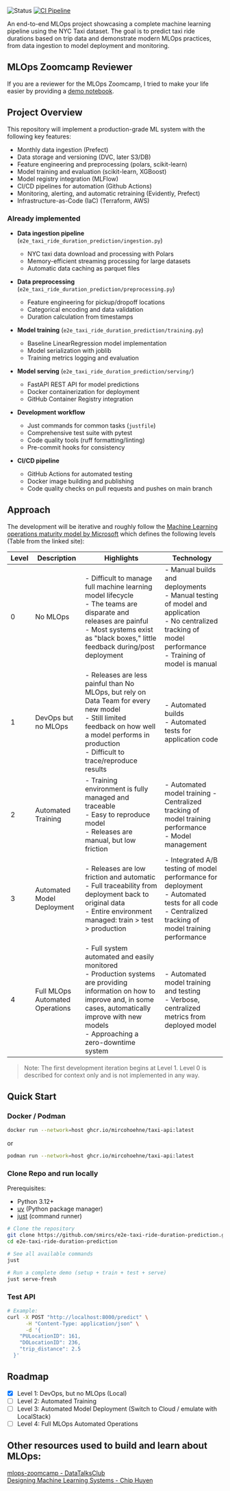 ![Status](<https://img.shields.io/badge/Status-Work_in_progress_(Level_2)-yellow>)
[![CI Pipeline](https://github.com/mircohoehne/e2e-taxi-ride-duration-prediction/actions/workflows/ci.yml/badge.svg?branch=main)](https://github.com/mircohoehne/e2e-taxi-ride-duration-prediction/actions/workflows/ci.yml)

An end-to-end MLOps project showcasing a complete machine learning pipeline using the NYC Taxi dataset. The goal is to predict taxi ride durations based on trip data and demonstrate modern MLOps practices, from data ingestion to model deployment and monitoring.

## MLOps Zoomcamp Reviewer

If you are a reviewer for the MLOps Zoomcamp, I tried to make your life easier by providing a [demo notebook](notebooks/00_demo.ipynb).

## Project Overview

This repository will implement a production-grade ML system with the following key features:

- Monthly data ingestion (Prefect)
- Data storage and versioning (DVC, later S3/DB)
- Feature engineering and preprocessing (polars, scikit-learn)
- Model training and evaluation (scikit-learn, XGBoost)
- Model registry integration (MLFlow)
- CI/CD pipelines for automation (Github Actions)
- Monitoring, alerting, and automatic retraining (Evidently, Prefect)
- Infrastructure-as-Code (IaC) (Terraform, AWS)

### Already implemented

- **Data ingestion pipeline** (`e2e_taxi_ride_duration_prediction/ingestion.py`)
  - NYC taxi data download and processing with Polars
  - Memory-efficient streaming processing for large datasets
  - Automatic data caching as parquet files

- **Data preprocessing** (`e2e_taxi_ride_duration_prediction/preprocessing.py`)
  - Feature engineering for pickup/dropoff locations
  - Categorical encoding and data validation
  - Duration calculation from timestamps

- **Model training** (`e2e_taxi_ride_duration_prediction/training.py`)
  - Baseline LinearRegression model implementation
  - Model serialization with joblib
  - Training metrics logging and evaluation

- **Model serving** (`e2e_taxi_ride_duration_prediction/serving/`)
  - FastAPI REST API for model predictions
  - Docker containerization for deployment
  - GitHub Container Registry integration

- **Development workflow**
  - Just commands for common tasks (`justfile`)
  - Comprehensive test suite with pytest
  - Code quality tools (ruff formatting/linting)
  - Pre-commit hooks for consistency

- **CI/CD pipeline**
  - GitHub Actions for automated testing
  - Docker image building and publishing
  - Code quality checks on pull requests and pushes on main branch

## Approach

The development will be iterative and roughly follow the [Machine Learning operations maturity model by Microsoft](https://learn.microsoft.com/en-us/azure/architecture/ai-ml/guide/mlops-maturity-model) which defines the following levels (Table from the linked site):

| Level | Description                     | Highlights                                                                                                                                                                                                               | Technology                                                                                                                                                             |
| ----- | ------------------------------- | ------------------------------------------------------------------------------------------------------------------------------------------------------------------------------------------------------------------------ | ---------------------------------------------------------------------------------------------------------------------------------------------------------------------- |
| 0     | No MLOps                        | - Difficult to manage full machine learning model lifecycle<br> - The teams are disparate and releases are painful<br> - Most systems exist as "black boxes," little feedback during/post deployment<br>                 | - Manual builds and deployments<br> - Manual testing of model and application<br> - No centralized tracking of model performance<br> - Training of model is manual<br> |
| 1     | DevOps but no MLOps             | - Releases are less painful than No MLOps, but rely on Data Team for every new model<br> - Still limited feedback on how well a model performs in production<br> - Difficult to trace/reproduce results<br>              | - Automated builds<br> - Automated tests for application code<br>                                                                                                      |
| 2     | Automated Training              | - Training environment is fully managed and traceable<br> - Easy to reproduce model<br> - Releases are manual, but low friction<br>                                                                                      | - Automated model training - Centralized tracking of model training performance<br> - Model management<br>                                                             |
| 3     | Automated Model Deployment      | - Releases are low friction and automatic<br> - Full traceability from deployment back to original data<br> - Entire environment managed: train > test > production<br>                                                  | - Integrated A/B testing of model performance for deployment<br> - Automated tests for all code<br> - Centralized tracking of model training performance<br>           |
| 4     | Full MLOps Automated Operations | - Full system automated and easily monitored<br> - Production systems are providing information on how to improve and, in some cases, automatically improve with new models<br> - Approaching a zero-downtime system<br> | - Automated model training and testing<br> - Verbose, centralized metrics from deployed model<br>                                                                      |

> Note: The first development iteration begins at Level 1. Level 0 is described for context only and is not implemented in any way.

## Quick Start

### Docker / Podman

```bash
docker run --network=host ghcr.io/mircohoehne/taxi-api:latest
```

or

```bash
podman run --network=host ghcr.io/mircohoehne/taxi-api:latest
```

### Clone Repo and run locally

Prerequisites:

- Python 3.12+
- [uv](https://docs.astral.sh/uv/) (Python package manager)
- [just](https://github.com/casey/just) (command runner)

```bash
# Clone the repository
git clone https://github.com/smircs/e2e-taxi-ride-duration-prediction.git
cd e2e-taxi-ride-duration-prediction

# See all available commands
just

# Run a complete demo (setup + train + test + serve)
just serve-fresh
```

### Test API

```bash
# Example:
curl -X POST "http://localhost:8000/predict" \
      -H "Content-Type: application/json" \
      -d '{
    "PULocationID": 161,
    "DOLocationID": 236,
    "trip_distance": 2.5
  }'


```

## Roadmap

- [x] Level 1: DevOps, but no MLOps (Local)
- [ ] Level 2: Automated Training
- [ ] Level 3: Automated Model Deployment (Switch to Cloud / emulate with LocalStack)
- [ ] Level 4: Full MLOps Automated Operations

## Other resources used to build and learn about MLOps:

[mlops-zoomcamp - DataTalksClub](https://github.com/DataTalksClub/mlops-zoomcamp)<br>
[Designing Machine Learning Systems - Chip Huyen](https://bookgoodies.com/a/1098107969)
